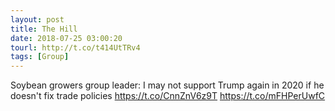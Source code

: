 ```yaml
---
layout: post
title: The Hill
date: 2018-07-25 03:00:20
tourl: http://t.co/t414UtTRv4
tags: [Group]
---
```

Soybean growers group leader: I may not support Trump again in 2020 if he doesn't fix trade policies https://t.co/CnnZnV6z9T https://t.co/mFHPerUwfC